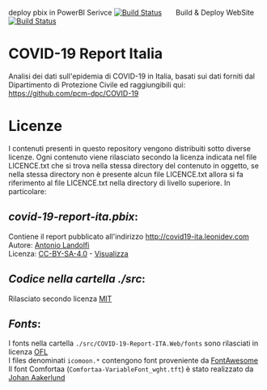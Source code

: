 deploy pbix in PowerBI Serivce [![Build Status](https://dev.azure.com/leonidev/covid-19-report-ita/_apis/build/status/leoniDEV.covid-19-report-ita?branchName=master)](https://dev.azure.com/leonidev/covid-19-report-ita/_build/latest?definitionId=23&branchName=master)&nbsp;&nbsp;&nbsp;&nbsp;&nbsp;&nbsp;&nbsp;Build & Deploy WebSite
[![Build Status](https://dev.azure.com/leonidev/covid-19-report-ita/_apis/build/status/leoniDEV.covid-19-report-ita-WebSite?branchName=master)](https://dev.azure.com/leonidev/covid-19-report-ita/_build/latest?definitionId=24&branchName=master)

# COVID-19 Report Italia
Analisi dei dati sull'epidemia di COVID-19 in Italia, basati sui dati forniti dal Dipartimento di Protezione Civile ed raggiungibili qui: https://github.com/pcm-dpc/COVID-19


# Licenze
I contenuti presenti in questo repository vengono distribuiti sotto diverse licenze.
Ogni contenuto viene rilasciato secondo la licenza indicata nel file LICENCE.txt che si trova nella stessa directory del contenuto in oggetto, se nella stessa directory non è presente alcun file LICENCE.txt allora si fa riferimento al file LICENCE.txt nella directory di livello superiore.
In particolare:

## _covid-19-report-ita.pbix_:
Contiene il report pubblicato all'indirizzo http://covid19-ita.leonidev.com<br/>Autore: [Antonio Landolfi](http://https://www.linkedin.com/in/antonio-landolfi/)<br/>Licenza: [CC-BY-SA-4.0](https://creativecommons.org/licenses/by-sa/4.0/) - [Visualizza](https://github.com/leoniDEV/covid-19-report-ita/blob/master/LICENCE.txt)

## _Codice nella cartella ./src_:
Rilasciato secondo licenza [MIT](https://github.com/leoniDEV/covid-19-report-ita/blob/master/src/COVID-19-Report-ITA.Web/LICENCE.txt)

## _Fonts_:
I fonts nella cartella ```./src/COVID-19-Report-ITA.Web/fonts``` sono rilasciati in licenza [OFL](https://github.com/leoniDEV/covid-19-report-ita/blob/master/src/COVID-19-Report-ITA.Web/fonts/LICENCE.txt)<br/>
I files denominati ```icomoon.*``` contengono font proveniente da [FontAwesome](https://github.com/FortAwesome/Font-Awesome)<br/>
Il font Comfortaa (```Comfortaa-VariableFont_wght.tft```) è stato realizzato da [Johan Aakerlund](https://github.com/googlefonts/comfortaa)
